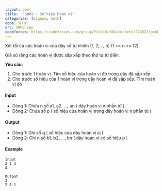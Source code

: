 ```yaml
---
layout: post
title:  "SHHV - Số hiệu hoán vị"
categories: [bignum, math]
code: SHHV
src: SHHV.cpp
codeforces: https://codeforces.com/group/FLVn1Sc504/contest/274522/problem/B
---
```



Xét tất cả các hoán vị của dãy số tự nhiên (1, 2,..., n) (1 <= n <= 12)

Giả sử rằng các hoán vị được sắp xếp theo thứ tự từ điển.

**Yêu cầu:**

1. Cho trước 1 hoán vị. Tìm số hiệu của hoán vị đó trong dãy đã sắp xếp
2. Cho trước số hiệu của 1 hoán vị trong dãy hoán vị đã sắp xếp. Tìm hoán vị đó

#### Input

+ Dòng 1: Chứa n số a1, a2, …, an ( dãy hoán vị n phần tử )
+ Dòng 2: Chứa số p ( số hiệu của hoán vị trong dãy hoán vị n phần tử )

#### Output

+ Dòng 1: Ghi số q ( số hiệu của dãy hoán vị ai )
+ Dòng 2: Ghi n số b1, b2, …, bn ( dãy hoán vị có số hiệu p )

#### Example

```
Input
2 1 3
4

Output
3
2 3 1 
```

<!--more-->


